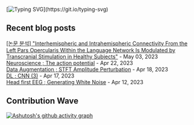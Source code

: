 
[![Typing SVG](https://readme-typing-svg.demolab.com?font=DM+Sans&duration=4000&pause=800&multiline=true&width=435&height=90&lines=Hi%2C+there.;Welcome+to+my+github+page!;Feel+free+to+look+around.)](https://git.io/typing-svg)
## Recent blog posts
[[논문 분석] "Interhemispheric and Intrahemispheric Connectivity From the Left Pars Opercularis Within the Language Network Is Modulated by Transcranial Stimulation in Healthy Subjects"](https://neurai.tistory.com/44) - May 03, 2023<br>
[Neuroscience ; The action potential](https://neurai.tistory.com/43) - Apr 22, 2023<br>
[Data Augmentation ; STFT Amplitude Perturbation](https://neurai.tistory.com/42) - Apr 18, 2023<br>
[DL ; CNN (3)](https://neurai.tistory.com/41) - Apr 17, 2023<br>
[Head first EEG ; Generating White Noise](https://neurai.tistory.com/40) - Apr 12, 2023<br>

## Contribution Wave
[![Ashutosh's github activity graph](https://github-readme-activity-graph.cyclic.app/graph?username=ez-neurai&theme=nord)](https://github.com/ashutosh00710/github-readme-activity-graph)

<br>
